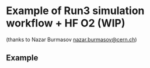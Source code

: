 # Example of Run3 simulation workflow + HF O2 (WIP)
(thanks to Nazar Burmasov <nazar.burmasov@cern.ch>)

## Example

